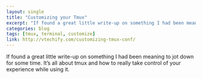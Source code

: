 ```yaml
---
layout: single
title: "Customizing your Tmux"
excerpt: "If found a great little write-up on something I had been meaning to jot down for some time. It’s all about tmux and how to really take control of your experience while using it."
categories: blog
tags: [tmux, terminal, customize]
link: http://vtechify.com/customizing-tmux-conf/
---
```

If found a great little write-up on something I had been meaning to jot down for some time. It’s all about tmux and how to really take control of your experience while using it.
